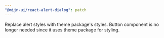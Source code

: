 ```yaml
---
"@mijn-ui/react-alert-dialog": patch
---
```


Replace alert styles with theme package's styles. Button component is no longer needed since it uses theme package for styling.
